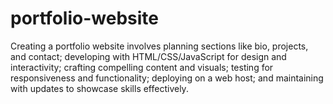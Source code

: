 # portfolio-website
Creating a portfolio website involves planning sections like bio, projects, and contact; developing with HTML/CSS/JavaScript for design and interactivity; crafting compelling content and visuals; testing for responsiveness and functionality; deploying on a web host; and maintaining with updates to showcase skills effectively.

